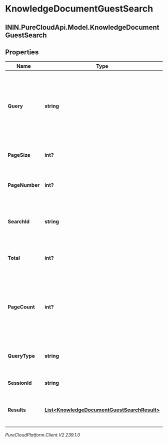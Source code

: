 # KnowledgeDocumentGuestSearch

## ININ.PureCloudApi.Model.KnowledgeDocumentGuestSearch

## Properties

|Name | Type | Description | Notes|
|------------ | ------------- | ------------- | -------------|
| **Query** | **string** | Query to search content in the knowledge base. Maximum of 30 records per query can be fetched. | |
| **PageSize** | **int?** | Page size of the returned results. | [optional] |
| **PageNumber** | **int?** | Page number of the returned results. | [optional] |
| **SearchId** | **string** | The globally unique identifier for the search. | [optional] |
| **Total** | **int?** | The total number of documents matching the query. | [optional] |
| **PageCount** | **int?** | Number of pages returned in the result calculated according to the pageSize and the total | [optional] |
| **QueryType** | **string** | The type of the query that initiates the search. | [optional] |
| **SessionId** | **string** | Session ID of the search. | [optional] |
| **Results** | [**List&lt;KnowledgeDocumentGuestSearchResult&gt;**](KnowledgeDocumentGuestSearchResult) | Documents that matched the search query. | [optional] |



_PureCloudPlatform.Client.V2 239.1.0_
